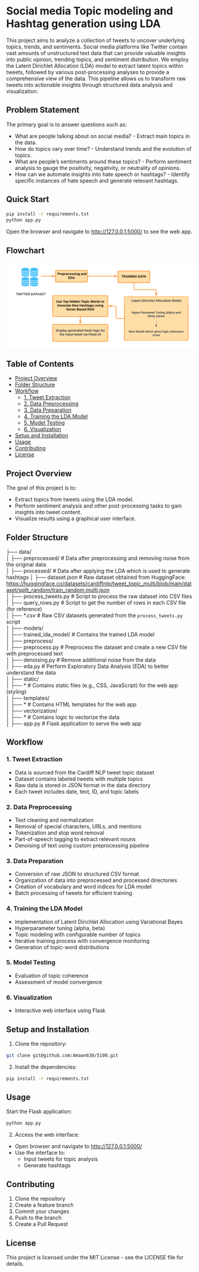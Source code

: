 # Social media Topic modeling and Hashtag generation using LDA

This project aims to analyze a collection of tweets to uncover underlying topics, trends, and sentiments. Social media platforms like Twitter contain vast amounts of unstructured text data that can provide valuable insights into public opinion, trending topics, and sentiment distribution. We employ the Latent Dirichlet Allocation (LDA) model to extract latent topics within tweets, followed by various post-processing analyses to provide a comprehensive view of the data. This pipeline allows us to transform raw tweets into actionable insights through structured data analysis and visualization.

## Problem Statement

The primary goal is to answer questions such as:
 - What are people talking about on social media? - Extract main topics in the data.
 - How do topics vary over time? - Understand trends and the evolution of topics.
 - What are people’s sentiments around these topics? - Perform sentiment analysis to gauge the positivity, negativity, or neutrality of 
opinions.
 - How can we automate insights into hate speech or hashtags? - Identify specific instances of hate speech and generate relevant hashtags.

## Quick Start

```bash
pip install -r requirements.txt
python app.py
```

Open the browser and navigate to http://127.0.0.1:5000/ to see the web app.

## Flowchart
![Alt text](HighLevelDiagram.png?raw=true "Title")

## Table of Contents
- [Project Overview](#project-overview)
- [Folder Structure](#folder-structure)
- [Workflow](#workflow)
  - [1. Tweet Extraction](#1-tweet-extraction)
  - [2. Data Preprocessing](#2-data-preprocessing)
  - [3. Data Preparation](#3-data-preparation)
  - [4. Training the LDA Model](#4-training-the-lda-model)
  - [5. Model Testing](#5-model-testing)
  - [6. Visualization](#7-visualization)
- [Setup and Installation](#setup-and-installation)
- [Usage](#usage)
- [Contributing](#contributing)
- [License](#license)

## Project Overview

The goal of this project is to:
- Extract topics from tweets using the LDA model.
- Perform sentiment analysis and other post-processing tasks to gain insights into tweet content.
- Visualize results using a graphical user interface.

## Folder Structure
├── data/  
│   ├── preprocessed/ # Data after preprocessing and removing noise from the original data  
│   ├── processed/  # Data after applying the LDA which is used to generate hashtags
│   ├── dataset.json  # Raw dataset obtained from HuggingFace: https://huggingface.co/datasets/cardiffnlp/tweet_topic_multi/blob/main/dataset/split_random/train_random.multi.json  
│   ├── process_tweets.py  # Script to process the raw dataset into CSV files  
│   ├── query_rows.py  # Script to get the number of rows in each CSV file (for reference)  
│   ├── *.csv  # Raw CSV datasets generated from the `process_tweets.py` script  
│
├── models/  
│   ├── trained_lda_model/  # Contains the trained LDA model  
│
├── preprocess/  
│   ├── preprocess.py  # Preprocess the dataset and create a new CSV file with preprocessed text  
│   ├── denoising.py  # Remove additional noise from the data  
│   ├── eda.py  # Perform Exploratory Data Analysis (EDA) to better understand the data  
│
├── static/  
│   ├── *  # Contains static files (e.g., CSS, JavaScript) for the web app (styling)  
│
├── templates/  
│   ├── *  # Contains HTML templates for the web app  
│
├── vectorization/  
│   ├── *  # Contains logic to vectorize the data  
│
├── app.py  # Flask application to serve the web app  


## Workflow

### 1. Tweet Extraction
- Data is sourced from the Cardiff NLP tweet topic dataset
- Dataset contains labeled tweets with multiple topics
- Raw data is stored in JSON format in the data directory
- Each tweet includes date, text, ID, and topic labels

### 2. Data Preprocessing
- Text cleaning and normalization
- Removal of special characters, URLs, and mentions
- Tokenization and stop word removal
- Part-of-speech tagging to extract relevant nouns
- Denoising of text using custom preprocessing pipeline

### 3. Data Preparation
- Conversion of raw JSON to structured CSV format
- Organization of data into preprocessed and processed directories
- Creation of vocabulary and word indices for LDA model
- Batch processing of tweets for efficient training

### 4. Training the LDA Model
- Implementation of Latent Dirichlet Allocation using Variational Bayes
- Hyperparameter tuning (alpha, beta)
- Topic modeling with configurable number of topics
- Iterative training process with convergence monitoring
- Generation of topic-word distributions

### 5. Model Testing
- Evaluation of topic coherence
- Assessment of model convergence

### 6. Visualization
- Interactive web interface using Flask


## Setup and Installation

1. Clone the repository:

```bash
git clone git@github.com:Amaan630/5100.git
```

2. Install the dependencies:

```bash
pip install -r requirements.txt
```

## Usage

Start the Flask application:

```bash
python app.py
```


2. Access the web interface:
- Open browser and navigate to http://127.0.0.1:5000/
- Use the interface to:
  - Input tweets for topic analysis
  - Generate hashtags

## Contributing

1. Clone the repository
2. Create a feature branch
3. Commit your changes
4. Push to the branch
5. Create a Pull Request

## License

This project is licensed under the MIT License - see the LICENSE file for details.
